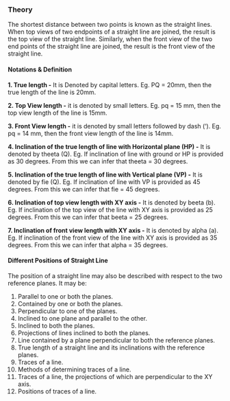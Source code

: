 ### Theory
The shortest distance between two points is known as the straight lines. When top views of two endpoints of a straight line are joined, the result is the top view of the straight line. Similarly, when the front view of the two end points of the straight line are joined, the result is the front view of the straight line. 

####  Notations & Definition
**1.	True length -** It is Denoted by capital letters. Eg. PQ = 20mm, then the true length of the line is 20mm.

**2.	Top View length -** it is denoted by small letters. Eg. pq  = 15 mm, then the top view length of the line is 15mm.

**3.	Front View length -** it is denoted by small letters followed by dash (‘). Eg. pq  = 14 mm, then the front view length of the line is 14mm.

**4.	Inclination of the true length of line with Horizontal plane (HP) -** It is denoted by theeta (Q). Eg. If inclination of line with ground or HP is provided as 30 degrees. From this we can infer that theeta = 30 degrees. 

**5.	Inclination of the true length of line with Vertical plane (VP) -** It is denoted by fie (Q).  Eg. If inclination of line with VP is provided as 45 degrees. From this we can infer that fie = 45 degrees.

**6.	Inclination of top view length with XY axis -** It is denoted by beeta (b). Eg. If inclination of the top view of the line with XY axis is provided as 25 degrees. From this we can infer that beeta = 25 degrees.

**7.	Inclination of front view length with XY axis -** It is denoted by alpha (a).  Eg. If inclination of the front view of the line with XY axis is provided as 35 degrees. From this we can infer that alpha = 35 degrees.

####  Different Positions of Straight Line
The position of a straight line may also be described with respect to the two reference planes. It may be:
1. Parallel to one or both the planes. 
2. Contained by one or both the planes. 
3. Perpendicular to one of the planes.
4. Inclined to one plane and parallel to the other. 
5. Inclined to both the planes. 
6. Projections of lines inclined to both the planes. 
7. Line contained by a plane perpendicular to both the reference planes. 
8. True length of a straight line and its inclinations with the reference planes. 
9. Traces of a line. 
10. Methods of determining traces of a line. 
11. Traces of a line, the projections of which are perpendicular to the XY axis. 
12. Positions of traces of a line. 

